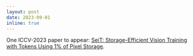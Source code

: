 ```yaml
---
layout: post
date: 2023-09-01
inline: true
---
```


One ICCV-2023 paper to appear: <a href="https://arxiv.org/abs/2303.11114">SeiT: Storage-Efficient Vision Training with Tokens Using 1% of Pixel Storage</a>.